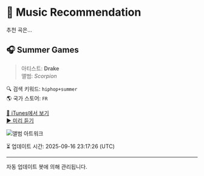 
# 🎵 Music Recommendation

추천 곡은...

## 🎧 Summer Games  
> 아티스트: **Drake**  
> 앨범: _Scorpion_  

🔍 검색 키워드: `hiphop+summer`  
🌎 국가 스토어: `FR`

[🔗 iTunes에서 보기](https://music.apple.com/fr/album/summer-games/1418213110?i=1418213381&uo=4)  
[▶️ 미리 듣기](https://audio-ssl.itunes.apple.com/itunes-assets/AudioPreview115/v4/a0/c9/02/a0c9027f-2099-7c02-a65b-d9d0bef74810/mzaf_15150236875650374380.plus.aac.p.m4a)

![앨범 아트워크](https://is1-ssl.mzstatic.com/image/thumb/Music115/v4/1f/37/43/1f374304-2e04-2be3-53ea-41dd6f0b6fb8/00602567892410.rgb.jpg/100x100bb.jpg)

⏳ 업데이트 시간: 2025-09-16 23:17:26 (UTC)

---
자동 업데이트 봇에 의해 관리됩니다.
